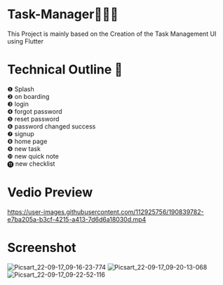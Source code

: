 # Task-Manager🤹🏽‍♂️
This Project is mainly based on the Creation of the Task Management UI using Flutter
# Technical Outline 📕
❶ Splash\
❷ on boarding\
❸ login\
❹ forgot password\
❺ reset password\
❻ password changed success\
❼ signup\
❽ home page\
❾ new task\
❿ new quick note\
⓫ new checklist
# Vedio Preview
https://user-images.githubusercontent.com/112925756/190839782-e7ba205a-b3cf-4215-a413-7d6d6a18030d.mp4
# Screenshot
![Picsart_22-09-17_09-16-23-774](https://user-images.githubusercontent.com/112925756/190839597-f6cb8366-3ca3-4e7d-8f75-bbdcc53336e3.jpg)
![Picsart_22-09-17_09-20-13-068](https://user-images.githubusercontent.com/112925756/190839625-c42b80bf-3661-4fe8-ab6b-8c24236a598c.jpg)
![Picsart_22-09-17_09-22-52-116](https://user-images.githubusercontent.com/112925756/190839643-53283919-125c-46bb-b2bc-b9f9baf4a3b4.jpg)

 
